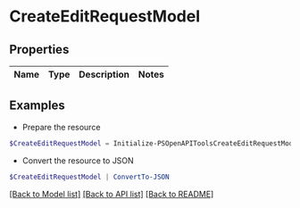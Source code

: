 # CreateEditRequestModel
## Properties

Name | Type | Description | Notes
------------ | ------------- | ------------- | -------------

## Examples

- Prepare the resource
```powershell
$CreateEditRequestModel = Initialize-PSOpenAPIToolsCreateEditRequestModel 
```

- Convert the resource to JSON
```powershell
$CreateEditRequestModel | ConvertTo-JSON
```

[[Back to Model list]](../README.md#documentation-for-models) [[Back to API list]](../README.md#documentation-for-api-endpoints) [[Back to README]](../README.md)

